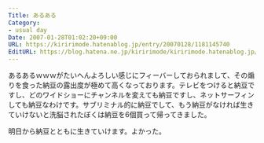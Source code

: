 ```yaml
---
Title: あるある
Category:
- usual day
Date: 2007-01-28T01:02:20+09:00
URL: https://kiririmode.hatenablog.jp/entry/20070128/1181145740
EditURL: https://blog.hatena.ne.jp/kiririmode/kiririmode.hatenablog.jp/atom/entry/8454420450078217651
---
```


あるあるｗｗｗがたいへんよろしい感じにフィーバーしておられまして、その煽りを食った納豆の露出度が極めて高くなっております。テレビをつけると納豆ですし、どのワイドショーにチャンネルを変えても納豆ですし、ネットサーフィンしても納豆なわけです。サブリミナル的に納豆でして、もう納豆がなければ生きていけないと洗脳されたぼくは納豆を6個買って帰ってきました。


明日から納豆とともに生きていけます。よかった。
